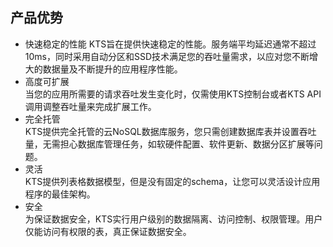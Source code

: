 ## 产品优势

* 快速稳定的性能
    KTS旨在提供快速稳定的性能。服务端平均延迟通常不超过10ms，同时采用自动分区和SSD技术满足您的吞吐量需求，以应对您不断增大的数据量及不断提升的应用程序性能。
* 高度可扩展  
当您的应用所需要的请求吞吐发生变化时，仅需使用KTS控制台或者KTS API调用调整吞吐量来完成扩展工作。
* 完全托管  
KTS提供完全托管的云NoSQL数据库服务，您只需创建数据库表并设置吞吐量，无需担心数据库管理任务，如软硬件配置、软件更新、数据分区扩展等问题。
* 灵活  
KTS提供列表格数据模型，但是没有固定的schema，让您可以灵活设计应用程序的最佳架构。
* 安全  
为保证数据安全，KTS实行用户级别的数据隔离、访问控制、权限管理。用户仅能访问有权限的表，真正保证数据安全。
